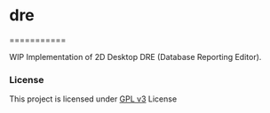 # dre
===========

WIP Implementation of 2D Desktop DRE (Database Reporting Editor).

### License

This project is licensed under [GPL v3](https://www.gnu.org/licenses/gpl-3.0.en.html) License